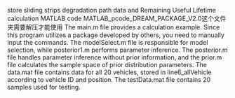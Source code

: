 store sliding strips degradation path data and Remaining Useful Lifetime calculation MATLAB code
MATLAB_pcode_DREAM_PACKAGE_V2.0这个文件夹需要解压才能使用
The main.m file provides a calculation example. Since this program utilizes a package developed by others, you need to manually input the commands.
The modelSelect.m file is responsible for model selection, while posterior1.m performs parameter inference. The posterior.m file handles parameter inference without prior information, and the prior.m file calculates the sample space of prior distribution parameters.
The data.mat file contains data for all 20 vehicles, stored in line6_allVehicle according to vehicle ID and position. The testData.mat file contains 20 samples used for testing.

